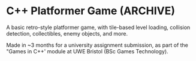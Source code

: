 # C++ Platformer Game (ARCHIVE)

A basic retro-style platformer game, with tile-based level loading, collision detection, collectibles, enemy objects, and more.

Made in ~3 months for a university assignment submission, as part of the "Games in C++' module at UWE Bristol (BSc Games Technology).
